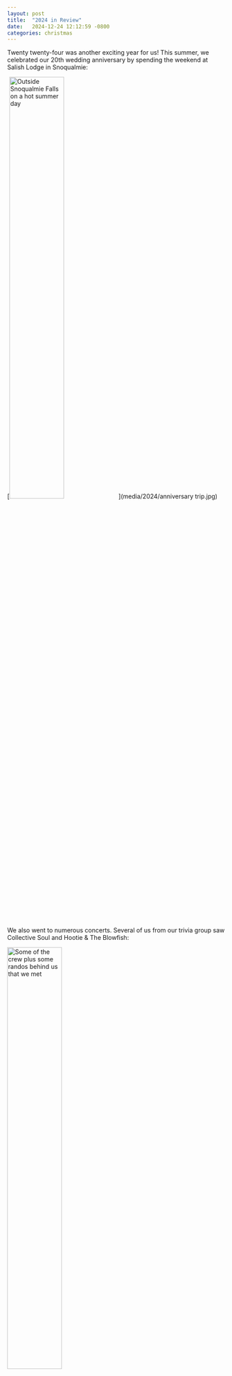 ```yaml
---
layout: post
title:  "2024 in Review"
date:   2024-12-24 12:12:59 -0800
categories: christmas
---
```


Twenty twenty-four was another exciting year for us! This summer, we celebrated our 20th wedding anniversary by spending the weekend at Salish Lodge in Snoqualmie:

[<img alt="Outside Snoqualmie Falls on a hot summer day" src="media/2024/anniversary trip.jpg" width="50%" />](media/2024/anniversary trip.jpg)

We also went to numerous concerts. Several of us from our trivia group saw Collective Soul and Hootie & The Blowfish:

[<img alt="Some of the crew plus some randos behind us that we met" src="media/2024/hootie1.jpg" width="50%" />](media/2024/hootie1.jpg)

[<img alt="Reed and Andrea at Hootie" src="media/2024/hootie2.jpg" width="50%" />](media/2024/hootie2.jpg)

Adam, Jake, and Reed made an overnight road trip to Portland to see Colm McGuinness. There was also saw Primus, La Femme, Weezer, and of course, Foo Fighters:

[<img alt="Together at another Foo Fighters concert" src="media/2024/foo fighters.jpg" width="50%" />](media/2024/foo fighters.jpg)

We also got a few motorcycle trips in. Reed loves to join us:

[<img alt="Just a couple second-borns getting ready for a nice long ride" src="media/2024/bike1.jpg" width="50%" />](media/2024/bike1.jpg)

A few times, we've had around a half dozen of us on a nice long trip:

[<img alt="The crew stopping for a quick break before we hit the road again" src="media/2024/bike2.jpg" width="50%" />](media/2024/bike2.jpg)

And sometimes it's just a couple of us:

[<img alt="Adam & Vince entering Mount Rainier National Park" src="media/2024/rainier on bike.jpg" width="50%" />](media/2024/rainier on bike.jpg)

In September, Adam & Andrea went to Hawaii and Japan. Here we are on a luau at the end of the Hawaii leg of the trip:

[<img alt="On the southeast corner of Oahu" src="media/2024/luau.jpg" width="50%" />](media/2024/luau.jpg)

We also spent several hours snorkeling off the coast of Waikiki (with [a fun interaction with a pod of dolphins](https://photos.app.goo.gl/kdjofEp3Jc57FwmW9)):

[<img alt="On the boat before our snorkeling started" src="media/2024/snorkeling.jpg" width="50%" />](media/2024/snorkeling.jpg)

After Oahu, we made it to Tokyo, then Chichibu (to the west of Tokyo), then to Aomori (at the north of Honshu), and finally back to Tokyo. Among many, many other amazing things we saw and did, we hiked [Mount Iwaki](https://en.wikipedia.org/wiki/Mount_Iwaki):

[<img alt="This is before the hiking even starts" src="media/2024/mountain in japan.jpg" width="50%" />](media/2024/mountain in japan.jpg)

And, topping off the trip, we attended Day 10 of the sumo tournament, watching (nearly?) every one of our favorite wrestlers (especially [Wakatakakage](https://en.wikipedia.org/wiki/Wakatakakage_Atsushi)) win their bouts:

[<img alt="The Kokugikan dohyo/shrine" src="media/2024/kokugikan shrine.jpg" width="50%" />](media/2024/kokugikan shrine.jpg)

Reed and Adam still regularly bake, and now that he has his very own Japanese-forged kitchen knife, he very jumps at the opportunity to don his chefs hat and apron:

[<img alt="Chef and sous chef - you decide who is whom" src="media/2024/chefs.jpg" width="50%" />](media/2024/chefs.jpg)

He also started driving lessons this summer and is clocking in many hours behind the wheel - especially because it required four weekly trips from Maple Valley to Renton and back, giving us lots of time in the car together. Unfortunately, he wasn't as enamored with The Proclaimers's hit single, _I'm Gonna Be_, as Adam is:

[<img alt="One of us grew up in the 90s" src="media/2024/proclaimers.jpg" width="50%" />](media/2024/proclaimers.jpg)

Both boys are still in choir and have had a couple concerts at Tahoma High School:

[<img alt="The boys' choir concert" src="media/2024/choir concert.jpg" width="50%" />](media/2024/choir concert.jpg)

Jake got into Halloween more this year than usual, hanging out on the front step to scare kids (which is more socially acceptable on October 31st than other days):

[<img alt="Jake waits patiently" src="media/2024/jake halloween.jpg" width="50%" />](media/2024/jake halloween.jpg)

He's improved his already incredible drawing skills immensely. Even [the recent bomb cyclone](https://apnews.com/article/california-oregon-washington-storm-power-outages-aadbd4863dd989189d31c1c2187b5025) that left us without power for a few days couldn't keep him from drawing:

[<img alt="A USB light is all he needs" src="media/2024/power outage drawing.jpg" width="50%" />](media/2024/power outage drawing.jpg)

Nearly every Saturday, we still go to Alki for our 15 minute cold plunges. Sun or clouds, windy or calm, bright or dark, at least two of us are there to get cold and enjoy each other's company:

[<img alt="Another year of cold exposure" src="media/2024/plunges.png" width="50%" />](media/2024/plunges.png)

As we come up on one year in our Maple Valley house, we're still working on various improvements. The biggest has been ripping out (nearly) all the carpet and putting in new flooring:

[<img alt="The living room nearly complete" src="media/2024/flooring.jpg" width="50%" />](media/2024/flooring.jpg)

Scope creep is always a probem. We figured that since we were redoing the floors, it made sense to also paint all the walls. Andrea did the majority of the work, but we did have a little unexpected help from Shasta:

[<img alt="Shasta with paint on her feet" src="media/2024/shasta paint.jpg" width="50%" />](media/2024/shasta paint.jpg)

She's taken to the new house (though the lack of carpet has made her traction a bit tougher). Mostly, I think she is just glad that we're here with her:

[<img alt="Shasta and Adam" src="media/2024/shasta and adam.jpg" width="50%" />](media/2024/shasta and adam.jpg)

[<img alt="Shasta and Andrea" src="media/2024/shasta and andrea.jpg" width="50%" />](media/2024/shasta and andrea.jpg)

[<img alt="Shasta and Jake" src="media/2024/shasta and jake.jpg" width="50%" />](media/2024/shasta and jake.jpg)

[<img alt="Shasta and Reed" src="media/2024/shasta and reed.jpg" width="50%" />](media/2024/shasta and reed.jpg)



